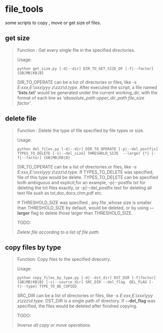 # file_tools

some scripts to copy , move or get size of files.

## get size

> Function : Get every single file in the specified directories.
> 
> Usage:
>
> `python get_size.py [-d|--dir] DIR_TO_GET_SIZE_OF [-f|--factor] {GB|MB|KB|B}`
>
> DIR_TO_OPERATE can be a list of directories or files, like *-s E:xxx,E:\xxx\yyy z\zzz\d.type*. After executed the 
> script, a file named **'lists.txt'** would be generated under the current working_dir, with the format of each line as
> *'abusolute_path  upper_dir_path  file_size   factor'*.
>

## delete file

> Function : Delete the type of file specified by file types or size.
>
> Usage:
>
> `python del_files.py [-d|--dir] DIR_TO_OPERATE [-p|--del_postfix] TYPES_TO_DELETE [-s|--del_size] THRESHOLD_SIZE 
> --larger {*} [-f|--factor] {GB|MB|KB|B}`
>
> DIR_TO_OPERATE can be a list of directories or files, like *-s E:xxx,E:\xxx\yyy z\zzz\d.type*. If TYPES_TO_DELETE was 
> specified, file of this type would be delete. TYPES_TO_DELETE can be specified both ambiguous and explicit,for an 
> example, -p|--postfix txt for deleting the txt files exactly, or -p|--del_postfix text for deleting
> all text file sush as txt,doc,docx,chm,pdf etc.
>
> If THRESHOLD_SIZE was specified , any file ,whose size is smaller than THRESHOLD_SIZE by default, would be deleted,
> or by using **--larger** flag to delete those larger than THRESHOLD_SIZE.
>
> TODO:
>
> *Delete file according to a list of file path.*

## copy files by type

> Function: Copy files to the specified direcotry.
>
> Usage:
>
> `python copy_files_by_type.py [-d|--dst_dir] DST_DIR [-f|factor] {GB|MB|KB|B} [-s|--source_dir] SRC_DIR --del_flag 
> DEL_FLAG [-t|--type] TYPE_TO_BE_COPIED`
>
> SRC_DIR can be a list of directories or files, like *-s E:xxx,E:\xxx\yyy z\zzz\d.type*. DST_DIR is a single 
> path of directory. If **--del_flag** was specified, the files would be deleted after finished copying.
>
> TODO:
>
> *Inverse all copy or move operations.*
